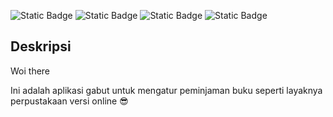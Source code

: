 ![Static Badge](https://img.shields.io/badge/java-17-green?style=for-the-badge&logo=java)
![Static Badge](https://img.shields.io/badge/maven-3-blue?style=for-the-badge&logo=apachemaven)
![Static Badge](https://img.shields.io/badge/quarkus-3-lime?style=for-the-badge&logo=quarkus)
![Static Badge](https://img.shields.io/badge/railway-lightblue?style=for-the-badge&logo=railway)


## Deskripsi

Woi there 

Ini adalah aplikasi gabut untuk mengatur peminjaman buku seperti layaknya perpustakaan versi online 😎

